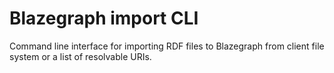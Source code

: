 # Blazegraph import CLI

Command line interface for importing RDF files to Blazegraph from client file system or a list of resolvable URIs.
